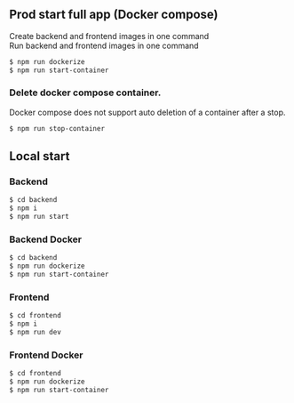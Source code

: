 ## Prod start full app (Docker compose)
Create backend and frontend images in one command<Br/>
Run backend and frontend images in one command

```bash
$ npm run dockerize
$ npm run start-container
```

### Delete docker compose container.<Br/>
Docker compose does not support auto deletion of a container after a stop.

```bash
$ npm run stop-container
```

## Local start

### Backend
```bash
$ cd backend
$ npm i
$ npm run start
```

### Backend Docker

```bash
$ cd backend
$ npm run dockerize
$ npm run start-container
```


### Frontend
```bash
$ cd frontend
$ npm i
$ npm run dev
```

### Frontend Docker

```bash
$ cd frontend
$ npm run dockerize
$ npm run start-container
```
